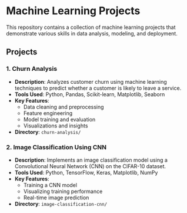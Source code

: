 # Machine Learning Projects

This repository contains a collection of machine learning projects that demonstrate various skills in data analysis, modeling, and deployment.

## Projects

### 1. Churn Analysis
- **Description**: Analyzes customer churn using machine learning techniques to predict whether a customer is likely to leave a service.
- **Tools Used**: Python, Pandas, Scikit-learn, Matplotlib, Seaborn
- **Key Features**:
  - Data cleaning and preprocessing
  - Feature engineering
  - Model training and evaluation
  - Visualizations and insights
- **Directory**: `churn-analysis/`

### 2. Image Classification Using CNN
- **Description**: Implements an image classification model using a Convolutional Neural Network (CNN) on the CIFAR-10 dataset.
- **Tools Used**: Python, TensorFlow, Keras, Matplotlib, NumPy
- **Key Features**:
  - Training a CNN model
  - Visualizing training performance
  - Real-time image prediction
- **Directory**: `image-classification-cnn/`
